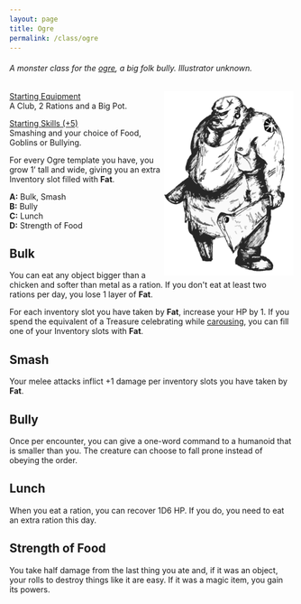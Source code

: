 ```yaml
---
layout: page
title: Ogre
permalink: /class/ogre
---
```



###### A monster class for the [ogre](https://saltygoo.github.io/monsters/ogre), a big folk bully. Illustrator unknown.

<img align="right" width=230px  src="/images/ogre.png">

<ins>Starting Equipment</ins><br>
A Club, 2 Rations and a Big Pot.

<ins>Starting Skills (+5)</ins><br>
Smashing and your choice of Food, Goblins or Bullying.

For every Ogre template you have, you grow 1’ tall and wide, giving you an extra Inventory slot filled with **Fat**.

**A:** Bulk, Smash<br>
**B:** Bully<br>
**C:** Lunch<br>
**D:** Strength of Food<br>

## Bulk
You can eat any object bigger than a chicken and softer than metal as a ration. If you don't eat at least two rations per day, you lose 1 layer of **Fat**.

For each inventory slot you have taken by **Fat**, increase your HP by 1. If you spend the equivalent of a Treasure celebrating while [carousing](/2020/11/09/base-rules/), you can fill one of your Inventory slots with **Fat**.

## Smash
Your melee attacks inflict +1 damage per inventory slots you have taken by **Fat**.

## Bully
Once per encounter, you can give a one-word command to a humanoid that is smaller than you. The creature can choose to fall prone instead of obeying the order.

## Lunch
When you eat a ration, you can recover 1D6 HP. If you do, you need to eat an extra ration this day.

## Strength of Food
You take half damage from the last thing you ate and, if it was an object, your rolls to destroy things like it are easy. If it was a magic item, you gain its powers.
